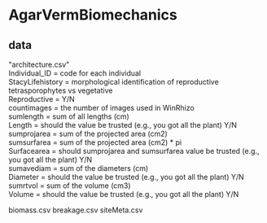 # AgarVermBiomechanics


## data
"architecture.csv"  
Individual_ID = code for each individual  
StacyLifehistory = morphological identification of reproductive tetrasporophytes vs vegetative  
Reproductive = Y/N  
countimages = the number of images used in WinRhizo  
sumlength = sum of all lengths (cm)  
Length = should the value be trusted (e.g., you got all the plant) Y/N  
sumprojarea = sum of the projected area (cm2)  
sumsurfarea  = sum of the projected area (cm2) * pi  
Surfacearea = should sumprojarea and sumsurfarea value be trusted (e.g., you got all the plant) Y/N  
sumavediam = sum of the diameters (cm)  
Diameter = should the value be trusted (e.g., you got all the plant) Y/N  
sumrtvol = sum of the volume (cm3)  
Volume = should the value be trusted (e.g., you got all the plant) Y/N  


biomass.csv
breakage.csv
siteMeta.csv

